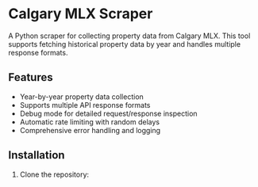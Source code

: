 # Calgary MLX Scraper

A Python scraper for collecting property data from Calgary MLX. This tool supports fetching historical property data by year and handles multiple response formats.

## Features

- Year-by-year property data collection
- Supports multiple API response formats
- Debug mode for detailed request/response inspection
- Automatic rate limiting with random delays
- Comprehensive error handling and logging

## Installation

1. Clone the repository: